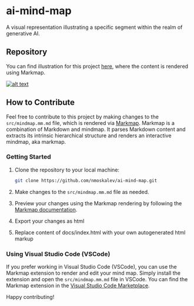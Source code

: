 # ai-mind-map

A visual representation illustrating a specific segment within the realm of generative AI.

## Repository

You can find illustration for this project [here][2], where the content is rendered using Markmap.

[![alt text][1]][2]
## How to Contribute

Feel free to contribute to this project by making changes to the `src/mindmap.mm.md` file, which is rendered via [Markmap][3]. Markmap is a combination of Markdown and mindmap. It parses Markdown content and extracts its intrinsic hierarchical structure and renders an interactive mindmap, aka markmap.

### Getting Started

1. Clone the repository to your local machine:

   ```bash
   git clone https://github.com/nmoskalev/ai-mind-map.git
   ```

2. Make changes to the `src/mindmap.mm.md` file as needed.

3. Preview your changes using the Markmap rendering by following the [Markmap documentation][3].

4. Export your changes as html

5. Replace content of docs/index.html with your own autogenerated html markup

### Using Visual Studio Code (VSCode)

If you prefer working in Visual Studio Code (VSCode), you can use the Markmap extension to render and edit your mind map. Simply install the extension and open the `src/mindmap.mm.md` file in VSCode. You can find the Markmap extension in the [Visual Studio Code Marketplace][4].

Happy contributing!

[1]: https://github-production-user-asset-6210df.s3.amazonaws.com/2025105/271169996-e4f46890-7247-4506-8baf-1a8d91ec7775.png
[2]: https://nmoskalev.github.io/ai-mind-map/
[3]: https://markmap.js.org/
[4]: https://marketplace.visualstudio.com/items?itemName=gera2ld.markmap-vscode
